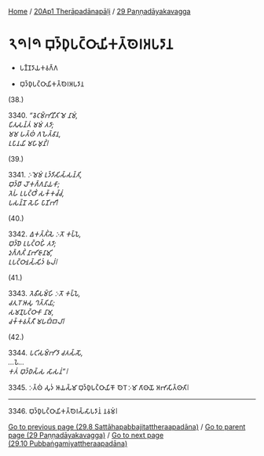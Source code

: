 
[Home](/) / [20Ap1 Therāpadānapāḷi](...md) / [29 Paṇṇadāyakavagga](../20Ap1/29.md)

# 𑁨𑁯𑁇𑁯 𑀩𑀼𑀤𑁆𑀥𑀼𑀧𑀝𑁆𑀞𑀸𑀬𑀺𑀓𑀢𑁆𑀣𑁂𑀭𑀅𑀧𑀤𑀸𑀦

* 𑀧𑀡𑁆𑀡𑀤𑀸𑀬𑀓𑀯𑀕𑁆𑀕

* 𑀩𑀼𑀤𑁆𑀥𑀼𑀧𑀝𑁆𑀞𑀸𑀬𑀺𑀓𑀢𑁆𑀣𑁂𑀭𑀅𑀧𑀤𑀸𑀦

(38.)

3340\. _“𑀯𑁂𑀝𑀫𑁆𑀪𑀺𑀦𑀻𑀢𑀺 𑀫𑁂 𑀦𑀸𑀫𑀁,_  
_𑀧𑀺𑀢𑀼𑀲𑀦𑁆𑀢𑀁 𑀫𑀫𑀁 𑀢𑀤𑀸;_  
_𑀫𑀫 𑀳𑀢𑁆𑀣𑀁 𑀕𑀳𑁂𑀢𑁆𑀯𑀸𑀦,_  
_𑀉𑀧𑀸𑀦𑀬𑀺 𑀫𑀳𑀸𑀫𑀼𑀦𑀺𑀁𑁇_  


(39.)

3341\. _𑀇𑀫𑁂𑀫𑀁 𑀉𑀤𑁆𑀤𑀺𑀲𑀺𑀲𑁆𑀲𑀦𑁆𑀢𑀺,_  
_𑀩𑀼𑀤𑁆𑀥𑀸 𑀮𑁄𑀓𑀕𑁆𑀕𑀦𑀸𑀬𑀓𑀸;_  
_𑀢𑁂𑀳𑀁 𑀉𑀧𑀝𑁆𑀞𑀺𑀁 𑀲𑀓𑁆𑀓𑀘𑁆𑀘𑀁,_  
_𑀧𑀲𑀦𑁆𑀦𑁄 𑀲𑁂𑀳𑀺 𑀧𑀸𑀡𑀺𑀪𑀺𑁇_  


(40.)

3342\. _𑀏𑀓𑀢𑁆𑀢𑀺𑀁𑀲𑁂 𑀇𑀢𑁄 𑀓𑀧𑁆𑀧𑁂,_  
_𑀩𑀼𑀤𑁆𑀥𑁂 𑀉𑀧𑀝𑁆𑀞𑀳𑀺𑀁 𑀢𑀤𑀸;_  
_𑀤𑀼𑀕𑁆𑀕𑀢𑀺𑀁 𑀦𑀸𑀪𑀺𑀚𑀸𑀦𑀸𑀫𑀺,_  
_𑀉𑀧𑀝𑁆𑀞𑀸𑀦𑀲𑁆𑀲𑀺𑀤𑀁 𑀨𑀮𑀁𑁇_  


(41.)

3343\. _𑀢𑁂𑀯𑀻𑀲𑀫𑁆𑀳𑀺 𑀇𑀢𑁄 𑀓𑀧𑁆𑀧𑁂,_  
_𑀘𑀢𑀼𑀭𑁄 𑀆𑀲𑀼 𑀔𑀢𑁆𑀢𑀺𑀬𑀸;_  
_𑀲𑀫𑀡𑀼𑀧𑀝𑁆𑀞𑀸𑀓𑀸 𑀦𑀸𑀫,_  
_𑀘𑀓𑁆𑀓𑀯𑀢𑁆𑀢𑀻 𑀫𑀳𑀩𑁆𑀩𑀮𑀸𑁇_  


(42.)

3344\. _𑀧𑀝𑀺𑀲𑀫𑁆𑀪𑀺𑀤𑀸 𑀘𑀢𑀲𑁆𑀲𑁄,_  
_…𑀧𑁂…_  
_𑀓𑀢𑀁 𑀩𑀼𑀤𑁆𑀥𑀲𑁆𑀲 𑀲𑀸𑀲𑀦𑀁”𑁇_  


3345\. 𑀇𑀢𑁆𑀣𑀁 𑀲𑀼𑀤𑀁 𑀆𑀬𑀲𑁆𑀫𑀸 𑀩𑀼𑀤𑁆𑀥𑀼𑀧𑀝𑁆𑀞𑀸𑀬𑀺𑀓𑁄 𑀣𑁂𑀭𑁄 𑀇𑀫𑀸 𑀕𑀸𑀣𑀸𑀬𑁄 𑀅𑀪𑀸𑀲𑀺𑀢𑁆𑀣𑀸𑀢𑀺𑁇

---

3346\. 𑀩𑀼𑀤𑁆𑀥𑀼𑀧𑀝𑁆𑀞𑀸𑀬𑀺𑀓𑀢𑁆𑀣𑁂𑀭𑀲𑁆𑀲𑀸𑀧𑀤𑀸𑀦𑀁 𑀦𑀯𑀫𑀁𑁇



[Go to previous page (29.8 Sattāhapabbajitattheraapadāna)](29.8.md) / [Go to parent page (29 Paṇṇadāyakavagga)](../20Ap1/29.md) / [Go to next page (29.10 Pubbaṅgamiyattheraapadāna)](29.10.md)


